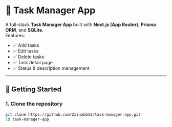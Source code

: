# 📝 Task Manager App

A full-stack **Task Manager App** built with **Next.js (App Router)**, **Prisma ORM**, and **SQLite**.  
Features:
- ✅ Add tasks
- ✅ Edit tasks
- ✅ Delete tasks
- ✅ Task detail page
- ✅ Status & description management

---

## 🚀 Getting Started

### 1. Clone the repository
```bash
git clone https://github.com/Zainabb12/task-manager-app.git
cd task-manager-app




